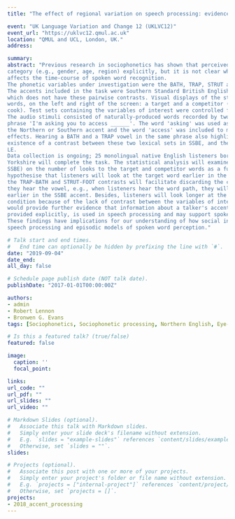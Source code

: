 ```yaml
---
title: "The effect of regional variation on speech processing: evidence from an eye-tracking experiment."

event: "UK Language Variation and Change 12 (UKLVC12)"
event_url: "https://uklvc12.qmul.ac.uk"
location: "QMUL and UCL, London, UK."
address:

summary: 
abstract: "Previous research in sociophonetics has shown that perceived information about the speaker affects low-level speech perception (e.g., Strand, 1999) and lexical access (e.g., Koops et al., 2008). These experiments often use pictures or words to cue a specific social
category (e.g., gender, age, region) explicitly, but it is not clear whether brief exposure to accent-specific phonetic features in the speaker's speech would also influence speech processing. The present study used the Visual World Paradigm (Tanenhaus et al., 1995) to investigate whether information about the speakers' accent embedded in the speech signal
affects the time-course of spoken word recognition.
The phonetic variables under investigation were the BATH, TRAP, STRUT and FOOT lexical sets, which are well-known for distinguishing Northern and Southern varieties of English.
The accents included in the task were Southern Standard British English (SSBE), which contrasts BATH and TRAP and STRUT and FOOT, respectively, and Leeds English (LE),
which does not have these pairwise contrasts. Visual displays of the stimuli were two printed
words, on the left and right of the screen: a target and a competitor (e.g., path, pack; cut,
cook). Test sets containing the variables of interest were controlled for lexical frequency.
The audio stimuli consisted of naturally-produced words recorded by two LE and two SSBE speakers (1 female, 1 male speaker per accent). Words were embedded in the carrier
phrase 'I'm asking you to access ______'. The word 'asking' was used as a cue for either
the Northern or Southern accent and the word 'access' was included to minimise priming
effects. Hearing a BATH and a TRAP vowel in the same phrase also highlighted the
existence of a contrast between these two lexical sets in SSBE, and the lack of contrast in
LE.
Data collection is ongoing; 25 monolingual native English listeners born and raised in
Yorkshire will complete the task. The statistical analysis will examine the effect of accent (LE,
SSBE) on the number of looks to the target and competitor words as a function of time. We
hypothesise that listeners will look at the target word earlier in the SSBE condition because
the TRAP-BATH and STRUT-FOOT contrasts will facilitate discarding the competitor word as
they hear the vowel, e.g., when listeners hear the word path, they will be able to discard pack
earlier in the SSBE accent. Besides, listeners will look longer at the competitor in the LE
condition because of the lack of contrast between the variables of interest. These findings
would provide further evidence that information about a talker's accent, even when it is not
provided explicitly, is used in speech processing and may support spoken word recognition.
These findings have implications for our understanding of how social information is used in
speech processing and episodic models of spoken word perception."

# Talk start and end times.
#   End time can optionally be hidden by prefixing the line with `#`.
date: "2019-09-04"
date_end: 
all_day: false

# Schedule page publish date (NOT talk date).
publishDate: "2017-01-01T00:00:00Z"

authors:
- admin
- Robert Lennon
- Bronwen G. Evans
tags: [Sociophonetics, Sociophonetic processing, Northern English, Eye-tracking]

# Is this a featured talk? (true/false)
featured: false

image:
  caption: ''
  focal_point: 

links:
url_code: ""
url_pdf: ""
url_slides: ""
url_video: ""

# Markdown Slides (optional).
#   Associate this talk with Markdown slides.
#   Simply enter your slide deck's filename without extension.
#   E.g. `slides = "example-slides"` references `content/slides/example-slides.md`.
#   Otherwise, set `slides = ""`.
slides:

# Projects (optional).
#   Associate this post with one or more of your projects.
#   Simply enter your project's folder or file name without extension.
#   E.g. `projects = ["internal-project"]` references `content/project/deep-learning/index.md`.
#   Otherwise, set `projects = []`.
projects:
- 2018_accent_processing
---
```

